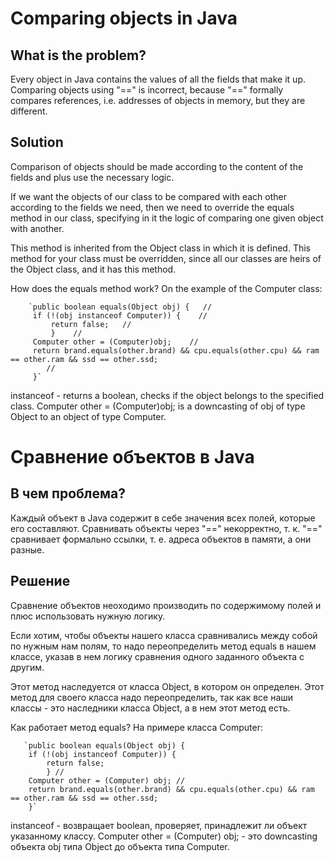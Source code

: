 # Comparing objects in Java

## What is the problem?
Every object in Java contains the values of all the fields that make it up.
Comparing objects using "==" is incorrect, because "==" formally compares references, i.e.
addresses of objects in memory, but they are different.

## Solution
Comparison of objects should be made according to the content of the fields and plus use the necessary logic.

If we want the objects of our class to be compared with each other according to the fields we need, then we need to
override the equals method in our class, specifying in it the logic of comparing one given object
with another.

This method is inherited from the Object class in which it is defined. This method for your class
must be overridden, since all our classes are heirs of the Object class, and it has this method.

How does the equals method work?
On the example of the Computer class:

        `public boolean equals(Object obj) {   //
         if (!(obj instanceof Computer)) {    //
             return false;   //
             }    //
         Computer other = (Computer)obj;    //
         return brand.equals(other.brand) && cpu.equals(other.cpu) && ram == other.ram && ssd == other.ssd;
            //
         }`

instanceof - returns a boolean, checks if the object belongs to the specified class.
Computer other = (Computer)obj; is a downcasting of obj of type Object to an object of type Computer.

# Сравнение объектов в Java 

## В чем проблема?
Каждый объект в Java содержит в себе значения всех полей, которые его составляют.
Сравнивать объекты через "==" некорректно, т. к. "==" сравнивает формально ссылки, т. е.
адреса объектов в памяти, а они разные.

## Решение 
Сравнение объектов неоходимо производить по содержимому полей и плюс использовать нужную логику.

Если хотим, чтобы объекты нашего класса сравнивались между собой по нужным нам полям, то надо
переопределить метод equals в нашем классе, указав в нем логику сравнения одного заданного объекта
с другим. 

Этот метод наследуется от класса Object, в котором он определен. Этот метод для своего класса
надо переопределить, так как все наши классы - это наследники класса Object, а в нем этот метод есть.

Как работает метод equals? 
На примере класса Computer:

       `public boolean equals(Object obj) {
        if (!(obj instanceof Computer)) {
            return false;
            } // 
        Computer other = (Computer) obj; // 
        return brand.equals(other.brand) && cpu.equals(other.cpu) && ram == other.ram && ssd == other.ssd;
        }`

 instanceof - возвращает boolean, проверяет, принадлежит ли объект указанному классу.
 Computer other = (Computer) obj; - это downcasting объекта obj типа Object до объекта типа Computer. 

   